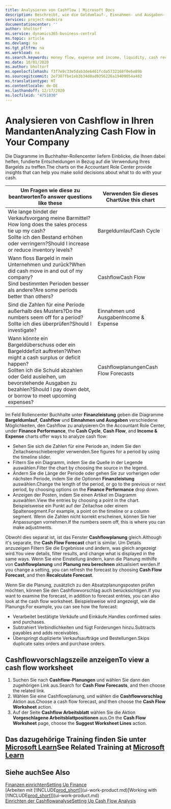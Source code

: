 ```yaml
---
title: Analysieren von Cashflow | Microsoft Docs
description: Beschreibt, wie die Geldumlauf-, Einnahmen- und Ausgaben-, Cash Flow- und Cashflow-Prognosediagramme verwendet werden, um vergangene und künftige Bargeldbewegungen im Unternehmen zu analysieren.
services: project-madeira
documentationcenter: ''
author: bholtorf
ms.service: dynamics365-business-central
ms.topic: article
ms.devlang: na
ms.tgt_pltfrm: na
ms.workload: na
ms.search.keywords: money flow, expense and income, liquidity, cash receipts minus cash payments, Cartera
ms.date: 10/01/2020
ms.author: bholtorf
ms.openlocfilehash: f3f7e9c33e5dab3de6461fcda5732168f0e6e89b
ms.sourcegitcommit: 2e7307fbe1eb3b34d0ad9356226a19409054a402
ms.translationtype: HT
ms.contentlocale: de-DE
ms.lasthandoff: 12/17/2020
ms.locfileid: "4751030"
---
```

# <a name="analyzing-cash-flow-in-your-company"></a><span data-ttu-id="28401-103">Analysieren von Cashflow in Ihren Mandanten</span><span class="sxs-lookup"><span data-stu-id="28401-103">Analyzing Cash Flow in Your Company</span></span>
<span data-ttu-id="28401-104">Die Diagramme im Buchhalter-Rollencenter liefern Einblicke, die Ihnen dabei helfen, fundierte Entscheidungen in Bezug auf die Verwendung Ihres Bargelds zu treffen.</span><span class="sxs-lookup"><span data-stu-id="28401-104">The charts on the Accountant Role Center provide insights that can help you make solid decisions about what to do with your cash.</span></span>  

| <span data-ttu-id="28401-105">Um Fragen wie diese zu beantworten</span><span class="sxs-lookup"><span data-stu-id="28401-105">To answer questions like these</span></span> | <span data-ttu-id="28401-106">Verwenden Sie dieses Chart</span><span class="sxs-lookup"><span data-stu-id="28401-106">Use this chart</span></span> |
| --- | --- |
| <span data-ttu-id="28401-107">Wie lange bindet der Verkaufsvorgang meine Barmittel?</span><span class="sxs-lookup"><span data-stu-id="28401-107">How long does the sales process tie up my cash?</span></span></br> <span data-ttu-id="28401-108">Sollte ich den Bestand erhöhen oder verringern?</span><span class="sxs-lookup"><span data-stu-id="28401-108">Should I increase or reduce inventory levels?</span></span> |<span data-ttu-id="28401-109">Bargeldumlauf</span><span class="sxs-lookup"><span data-stu-id="28401-109">Cash Cycle</span></span> |
| <span data-ttu-id="28401-110">Wann floss Bargeld in mein Unternehmen und zurück?</span><span class="sxs-lookup"><span data-stu-id="28401-110">When did cash move in and out of my company?</span></span></br> <span data-ttu-id="28401-111">Sind bestimmten Perioden besser als andere?</span><span class="sxs-lookup"><span data-stu-id="28401-111">Are some periods better than others?</span></span> |<span data-ttu-id="28401-112">Cashflow</span><span class="sxs-lookup"><span data-stu-id="28401-112">Cash Flow</span></span> |
| <span data-ttu-id="28401-113">Sind die Zahlen für eine Periode außerhalb des Musters?</span><span class="sxs-lookup"><span data-stu-id="28401-113">Do the numbers seem off for a period?</span></span></br> <span data-ttu-id="28401-114">Sollte ich dies überprüfen?</span><span class="sxs-lookup"><span data-stu-id="28401-114">Should I investigate?</span></span> |<span data-ttu-id="28401-115">Einnahmen und Ausgaben</span><span class="sxs-lookup"><span data-stu-id="28401-115">Income & Expense</span></span> |
| <span data-ttu-id="28401-116">Wann könnte ein Bargeldüberschuss oder ein Bargelddefizit auftreten?</span><span class="sxs-lookup"><span data-stu-id="28401-116">When might a cash surplus or deficit happen?</span></span></br> <span data-ttu-id="28401-117">Sollten ich die Schuld abzahlen oder Geld ausleihen, um bevorstehende Ausgaben zu bezahlen?</span><span class="sxs-lookup"><span data-stu-id="28401-117">Should I pay down debt, or borrow to meet upcoming expenses?</span></span> |<span data-ttu-id="28401-118">Cashflowplanungen</span><span class="sxs-lookup"><span data-stu-id="28401-118">Cash Flow Forecasts</span></span> |

<span data-ttu-id="28401-119">Im Feld Rollencenter Buchhalte unter **Finanzleistung** geben die Diagramme **Bargeldumlauf**, **Cashflow** und **Einnahmen und Ausgaben** verschiedene Möglichkeiten, den Cashflow zu analysieren:</span><span class="sxs-lookup"><span data-stu-id="28401-119">On the Accountant Role Center, under **Finance Performance**, the **Cash Cycle**, **Cash Flow**, and **Income & Expense** charts offer ways to analyze cash flow:</span></span>  

* <span data-ttu-id="28401-120">Sehen Sie sich die Zahlen für eine Periode an, indem Sie den Zeitachsenschieberegler verwenden.</span><span class="sxs-lookup"><span data-stu-id="28401-120">See figures for a period by using the timeline slider.</span></span>  
* <span data-ttu-id="28401-121">Filtern Sie ein Diagramm, indem Sie die Quelle in der Legende auswählen.</span><span class="sxs-lookup"><span data-stu-id="28401-121">Filter the chart by choosing the source in the legend.</span></span>  
* <span data-ttu-id="28401-122">Ändern Sie die Länge der Periode oder gehen Sie zur vorherigen oder nächsten Periode, indem Sie die Optionen **Finanzleistung** auswählen.</span><span class="sxs-lookup"><span data-stu-id="28401-122">Change the length of the period, or go to the previous or next period, by choosing options on the **Finance Performance** drop down.</span></span>  
* <span data-ttu-id="28401-123">Anzeigen der Posten, indem Sie einen Artikel im Diagramm auswählen.</span><span class="sxs-lookup"><span data-stu-id="28401-123">View the entries by choosing a point in the chart.</span></span> <span data-ttu-id="28401-124">Beispielsweise ein Punkt auf der Zeitachse oder einem Spaltensegment.</span><span class="sxs-lookup"><span data-stu-id="28401-124">For example, a point on the timeline or a column segment.</span></span> <span data-ttu-id="28401-125">Wenn die Zahlen nicht korrekt erscheinen, können Sie hier Anpassungen vornehmen.</span><span class="sxs-lookup"><span data-stu-id="28401-125">If the numbers seem off, this is where you can make adjustments.</span></span>  

<span data-ttu-id="28401-126">Obwohl dies separat ist, ist das Fenster **Cashflowplanung** gleich.</span><span class="sxs-lookup"><span data-stu-id="28401-126">Although it's separate, the **Cash Flow Forecast** chart is similar.</span></span> <span data-ttu-id="28401-127">Um Details anzuzeigen Filtern Sie die Ergebnisse und ändern, was gleich angezeigt wird.</span><span class="sxs-lookup"><span data-stu-id="28401-127">You view details, filter results, and change what is displayed in the same ways.</span></span> <span data-ttu-id="28401-128">Wenn Sie eine Einstellung ändern, kann die Planung mithilfe von **Cashflowplanung** und **Planung neu berechnen** aktualisiert werden.</span><span class="sxs-lookup"><span data-stu-id="28401-128">If you change a setting, you can refresh the forecast by choosing **Cash Flow Forecast**, and then **Recalculate Forecast**.</span></span>

<span data-ttu-id="28401-129">Wenn Sie die Planung, zusätzlich zu den Absatzplanungsposten prüfen möchten, können Sie den Cashflowvorschlag auch berücksichtigen.</span><span class="sxs-lookup"><span data-stu-id="28401-129">If you want to examine the forecast, in addition to forecast entries, you can also look at the cash flow worksheet.</span></span> <span data-ttu-id="28401-130">Beispielsweise wird angezeigt, wie die Planungs:</span><span class="sxs-lookup"><span data-stu-id="28401-130">For example, you can see how the forecast:</span></span>

* <span data-ttu-id="28401-131">Verarbeitet bestätigte Verkäufe und Einkäufe.</span><span class="sxs-lookup"><span data-stu-id="28401-131">Handles confirmed sales and purchases.</span></span>  
* <span data-ttu-id="28401-132">Subtrahiert Verbindlichkeiten und fügt Forderungen hinzu.</span><span class="sxs-lookup"><span data-stu-id="28401-132">Subtracts payables and adds receivables.</span></span>  
* <span data-ttu-id="28401-133">Überspringt duplizierte Verkaufsaufträge und Bestellungen.</span><span class="sxs-lookup"><span data-stu-id="28401-133">Skips duplicate sales orders and purchase orders.</span></span>  

## <a name="to-view-a-cash-flow-worksheet"></a><span data-ttu-id="28401-134">Cashflowvorschlagszeile anzeigen</span><span class="sxs-lookup"><span data-stu-id="28401-134">To view a cash flow worksheet</span></span>
1. <span data-ttu-id="28401-135">Suchen Sie nach **Cashflow-Planungen** und wählen Sie dann den zugehörigen Link aus.</span><span class="sxs-lookup"><span data-stu-id="28401-135">Search for **Cash Flow Forecasts**, and then choose the related link.</span></span>  
2. <span data-ttu-id="28401-136">Wählen Sie eine Cashflowplanung, und wählen die **Cashflowvorschlag** Aktion aus.</span><span class="sxs-lookup"><span data-stu-id="28401-136">Choose a cash flow forecast, and then choose the **Cash Flow Worksheet** action.</span></span>  
3. <span data-ttu-id="28401-137">Auf der Seite **Cashflow Arbeitsblatt** wählen Sie die Aktion **Vorgeschlagene Arbeitsblattpositionen** aus.</span><span class="sxs-lookup"><span data-stu-id="28401-137">On the **Cash Flow Worksheet** page, choose the **Suggest Worksheet Lines** action.</span></span>  

## <a name="see-related-training-at-microsoft-learn"></a><span data-ttu-id="28401-138">Das dazugehörige Training finden Sie unter [Microsoft Learn](/learn/modules/forecast-cash-flow-dynamics-365-business-central/index)</span><span class="sxs-lookup"><span data-stu-id="28401-138">See Related Training at [Microsoft Learn](/learn/modules/forecast-cash-flow-dynamics-365-business-central/index)</span></span>

## <a name="see-also"></a><span data-ttu-id="28401-139">Siehe auch</span><span class="sxs-lookup"><span data-stu-id="28401-139">See Also</span></span>
[<span data-ttu-id="28401-140">Finanzen einrichten</span><span class="sxs-lookup"><span data-stu-id="28401-140">Setting Up Finance</span></span>](finance-setup-finance.md)  
<span data-ttu-id="28401-141">[Arbeiten mit [!INCLUDE[prod_short](includes/prod_short.md)]](ui-work-product.md)</span><span class="sxs-lookup"><span data-stu-id="28401-141">[Working with [!INCLUDE[prod_short](includes/prod_short.md)]](ui-work-product.md)</span></span>  
[<span data-ttu-id="28401-142">Einrichten der Cashflowanalyse</span><span class="sxs-lookup"><span data-stu-id="28401-142">Setting Up Cash Flow Analysis</span></span>](finance-setup-cash-flow-analyses.md)  
